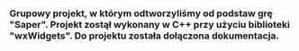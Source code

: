 ### Grupowy projekt, w którym odtworzyliśmy od podstaw grę "Saper". Projekt zostął wykonany w C++ przy użyciu biblioteki "wxWidgets". Do projektu została dołączona dokumentacja.

